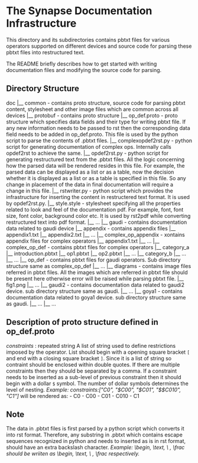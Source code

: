 # The Synapse Documentation Infrastructure

This directory and its subdirectories contains pbtxt files for various operators supported on different devices and source code for parsing 
these pbtxt files into restructured text.

The README briefly describes how to get started with writing documentation files and modifying the source code for parsing.

## Directory Structure

doc
|__ common - contains proto structure, source code for parsing pbtxt content, stylesheet and other image files which are common across all devices
    |__ protobuf - contains proto structure
        |__ op_def.proto - proto structure which specifies data fields and their type for writing pbtxt file. If any new information needs to be passed to rst then the corresponding data field needs to be added in op_def.proto. This file is used by the python script to parse the contents of .pbtxt files.
    |__ complexopdef2rst.py - python script for generating documentation of complex ops. Internally calls opdef2rst to achieve the same.
    |__ opdef2rst.py - python script for generating restructured text from the .pbtxt files. All the logic concerning how the parsed data will be rendered resides in this file. For example, the parsed data can be displayed as a list or as a table, now the decision whether it is displayed as a list or as a table is specified in this file. So any change in placement of the data in final documentation will require a change in this file.
    |__ rstwriter.py - python script which provides the infrastructure for inserting the content in restructered text format. It is used by opdef2rst.py.
    |__ style.style - stylesheet specifying all the properties related to look and feel of the documentation pdf. For example, font, font size, font color, background color etc. It is used by rst2pdf while converting restructured text into pdf format.
    |__ ...
|__ gaudi - contains documentation data related to gaudi device
    |__ appendix - contains appendix files
        |__ appendix1.txt
        |__ appendix2.txt
        |__ ...
    |__ complex_op_appendix - xontains appendix files for complex operators
        |__ appendix1.txt
        |__ ...
    |__ complex_op_def - contains pbtxt files for complex operators
        |__ category_a
            |__ introduction.pbtxt
            |__ op1.pbtxt
            |__ op2.pbtxt
            |__ ...
        |__ category_b
            |__ ...
        |__ ...
    |__ op_def - contains pbtxt files for gaudi operators. Sub directory structure same as complex_op_def
        |__ ...
    |__ diagrams - contains image files referred in pbtxt files. All the images which are referred in pbtxt file should be present here otherwise error will be raised while parsing pbtxt file.
        |__ fig1.png
        |__ ...
|__ gaudi2 - contains documentation data related to gaudi2 device. sub directory structure same as gaudi.
    |__ ...
|__ goya1 - contains documentation data related to goya1 device. sub directory structure same as gaudi.
    |__ ...
|__ ...

## Description of proto structure defined in op_def.proto

*constraints* : repeated string
    A list of string used to define restrictions imposed by the operator. List should begin with a opening square bracket `[` and end with a closing square bracket `]`. Since it is a list of string so contraint should be enclosed within double quotes. If there are multiple constraints then they should be separated by a comma. If a constraint needs to be inserted as a sub-level of previous constraint then it should begin with a dollar `$` symbol. The number of dollar symbols determines the level of nesting. _Example: constraints:["C0", "$C00", "$C01", "$$C010", "C1"]_ will be rendered as:
    - C0
      - C00
      - C01
        - C010
    - C1

## Note

The data in .pbtxt files is first parsed by a python script which converts it into rst format. Therefore, any substring in .pbtxt which contains escape sequences recognized in python and needs to inserted as is in rst format, should have an extra backslash character. _Example: \begin, \text, \ , \frac should be wriiten as \\begin, \\text, \\ , \\frac respectively._